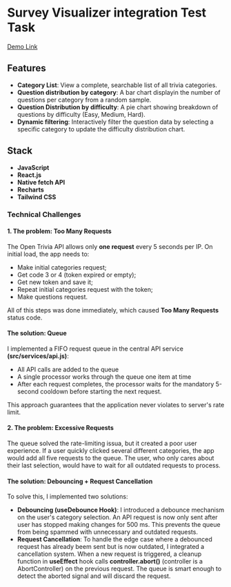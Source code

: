 # Survey Visualizer integration Test Task
[Demo Link](https://masqquerade.github.io/jb_survey_visualizer_integration/)

## Features
- __Category List__: View a complete, searchable list of all trivia categories.
- __Question distribution by category__: A bar chart displayin the number of questions per category from a random sample.
- __Question Distribution by difficulty__: A pie chart showing breakdown of questions by difficulty (Easy, Medium, Hard).
- __Dynamic filtering__: Interactively filter the question data by selecting a specific category to update the difficulty distribution chart.

## Stack
- __JavaScript__
- __React.js__
- __Native fetch API__
- __Recharts__
- __Tailwind CSS__

### Technical Challenges
#### 1. The problem: Too Many Requests
The Open Trivia API allows only __one request__ every 5 seconds per IP. On initial load, the app needs to:
- Make initial categories request;
- Get code 3 or 4 (token expired or empty);
- Get new token and save it;
- Repeat initial categories request with the token;
- Make questions request.

All of this steps was done immediately, which caused __Too Many Requests__ status code.

#### The solution: Queue
I implemented a FIFO request queue in the central API service __(src/services/api.js)__:
- All API calls are added to the queue
- A single processor works through the queue one item at time
- After each request completes, the processor waits for the mandatory 5-second cooldown before starting the next request.

This approach guarantees that the application never violates to server's rate limit.

#### 2. The problem: Excessive Requests
The queue solved the rate-limiting issua, but it created a poor user experience. If a user quickly clicked several different categories, the app would add all five requests to the queue. The user, who only cares about their last selection, would have to wait for all outdated requests to process.

#### The solution: Debouncing + Request Cancellation
To solve this, I implemented two solutions:
- __Debouncing (useDebounce Hook)__: I introduced a debounce mechanism on the user's category selection. An API request is now only sent after user has stopped making changes for 500 ms. This prevents the queue from being spammed with unnecessary and outdated requests.
- __Request Cancellation__: To handle the edge case where a debounced request has already beem sent but is now outdated, I integrated a cancellation system. When a new request is triggered, a cleanup function in __useEffect__ hook calls __controller.abort()__ (controller is a AbortController) on the previous request. The queue is smart enough to detect the aborted signal and will discard the request.
